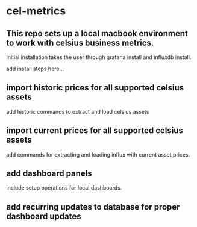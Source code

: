# cel-metrics

## This repo sets up a local macbook environment to work with celsius business metrics.

Initial installation takes the user through grafana install and influxdb install. 

add install steps here...

## import historic prices for all supported celsius assets

add historic commands to extract and load celsius assets

## import current prices for all supported celsius assets

add commands for extracting and loading influx with current asset prices. 

## add dashboard panels 

include setup operations for local dashboards. 

## add recurring updates to database for proper dashboard updates




 

